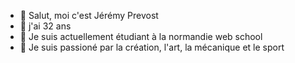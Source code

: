 - 👋 Salut, moi c'est Jérémy Prevost
- 👀 j'ai 32 ans
- 🌱 Je suis actuellement étudiant à la normandie web school
- 💞️ Je suis passioné par la création, l'art, la mécanique et le sport
